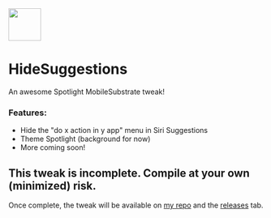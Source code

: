 <img src="https://repo.keycap.one/icons/HideSuggestions.png" width="64" />

# HideSuggestions

An awesome Spotlight MobileSubstrate tweak!

### Features:
- Hide the "do x action in y app" menu in Siri Suggestions
- Theme Spotlight (background for now)
- More coming soon!

## This tweak is incomplete. Compile at your own (minimized) risk.
Once complete, the tweak will be available on [my repo](https://repo.keycap.one) and the [releases](https://github.com/singlekeycap/hidesuggestions/releases) tab.